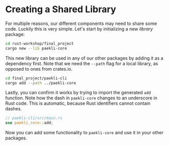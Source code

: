 # Creating a Shared Library

For multiple reasons, our different components may need to share some code.
Luckily this is very simple.
Let's start by initializing a new _library_ package:

```sh
cd rust-workshop/final_project
cargo new --lib paekli-core
```

This new library can be used in any of our other packages by adding it as a dependency first.
Note that we need the `--path` flag for a local library, as opposed to ones from crates.io.

```sh
cd final_project/paekli-cli
cargo add --path ../paekli-core
```

Lastly, you can confirm it works by trying to import the generated `add` function.
Note how the dash in `paekli-core` changes to an underscore in Rust code.
This is automatic, because Rust identifiers cannot contain dashes.

```rust
// paekli-cli/src/main.rs
use paekli_core::add;
```

Now you can add some functionality to `paekli-core` and use it in your other packages.

